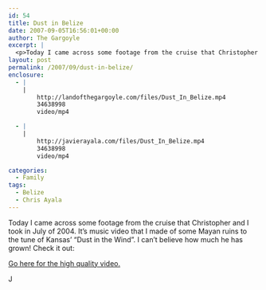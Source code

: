 ```yaml
---
id: 54
title: Dust in Belize
date: 2007-09-05T16:56:01+00:00
author: The Gargoyle
excerpt: |
  <p>Today I came across some footage from the cruise that Christopher and I took in July of 2004.  It's music video that I made of some Mayan ruins to the tune of Kansas' "Dust in the Wind".  I can't believe how much he has grown!  Check it out: </p>
layout: post
permalink: /2007/09/dust-in-belize/
enclosure:
  - |
    |
        http://landofthegargoyle.com/files/Dust_In_Belize.mp4
        34638998
        video/mp4

  - |
    |
        http://javierayala.com/files/Dust_In_Belize.mp4
        34638998
        video/mp4

categories:
  - Family
tags:
  - Belize
  - Chris Ayala
---
```

Today I came across some footage from the cruise that Christopher and I took in July of 2004. It&#8217;s music video that I made of some Mayan ruins to the tune of Kansas&#8217; &#8220;Dust in the Wind&#8221;. I can&#8217;t believe how much he has grown! Check it out:



[Go here for the high quality video.](/media/Dust_In_Belize.mp4)

J
